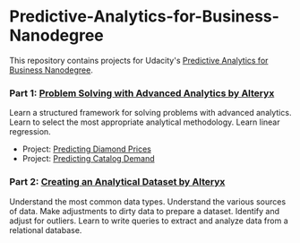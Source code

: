 # Predictive-Analytics-for-Business-Nanodegree


This repository contains projects for Udacity's [Predictive Analytics for Business Nanodegree](https://www.udacity.com/course/business-analyst-nanodegree--nd008).

### Part 1: [Problem Solving with Advanced Analytics by Alteryx](https://www.udacity.com/course/problem-solving-with-advanced-analytics--ud976)
Learn a structured framework for solving problems with advanced analytics. Learn to select the most appropriate analytical methodology. Learn linear regression.

- Project: [Predicting Diamond Prices](https://github.com/Kipkurui-mutai/Predictive-Analytics-for-Business-Nanodegree/tree/main/1.%20Problem%20Solving%20using%20Advanced%20Analytics/Project%201.1%20%20Predicting%20Diamond%20Prices)
- Project: [Predicting Catalog Demand](https://github.com/Kipkurui-mutai/Predictive-Analytics-for-Business-Nanodegree/tree/main/1.%20Problem%20Solving%20using%20Advanced%20Analytics/Project%201.2%20Predicting%20Catalogue%20Demand)

### Part 2: [Creating an Analytical Dataset by Alteryx](https://www.udacity.com/course/creating-an-analytical-dataset--ud977)
Understand the most common data types. Understand the various sources of data. Make adjustments to dirty data to prepare a dataset. Identify and adjust for outliers. Learn to write queries to extract and analyze data from a relational database.

